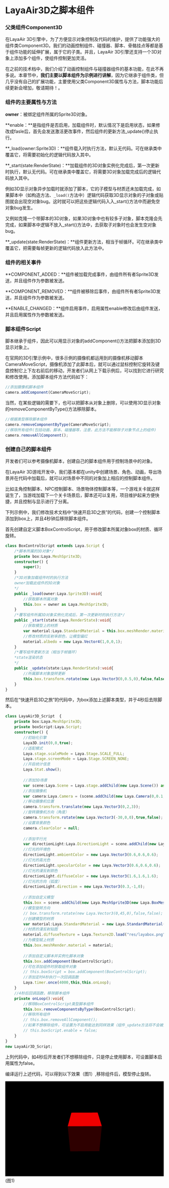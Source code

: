 # LayaAir3D之脚本组件

### 父类组件Component3D

在LayaAir 3D引擎中，为了方便显示对象控制及代码的维护，提供了功能强大的组件类Component3D。我们的动画控制组件、碰撞器、脚本、骨骼挂点等都是基于组件功能的延伸扩展，属于它的子类。并且，LayaAir 3D引擎还支持一个3D对象上添加多个组件，使组件控制更加灵活。

在之前的技术档中，我们介绍了动画控制组件与碰撞器组件的基本功能，在此不再多说。本章节中，**我们主要以脚本组件为示例进行讲解**，因为它继承于组件类，但几乎没有自己的扩展功能，主要使用父类Component3D属性与方法，脚本功能后续更新会增加，敬请期待！。



### 组件的主要属性与方法

**owner**：被绑定组件所属的Sprite3D对象。

**enable：**是指组件是否启用，加载组件时，默认情况下是启用状态，如果修改成fasle后，首先会发送激活更改事件，然后组件的更新方法_update()停止执行。

**_load(owner:Sprite3D)：**组件载入时执行方法，默认无代码。可在继承类中覆盖它，将需要初始化的逻辑代码放入其中。

**_start(state:RenderState)：**加载组件的3D对象实例化完成后，第一次更新时执行，默认无代码。可在继承类中覆盖它，将需要3D对象加载完成后的逻辑代码放入其中。

例如3D显示对象异步加载时就添加了脚本，它的子模型与材质还未加载完成，如果脚本中（如构造方法、`_load()`方法中）逻辑代码获取3D显示对象的子对象或贴图就会出现空对象bug。这时就可以把这些逻辑代码入入_start()方法中而避免空对象bug发生。

又例如克隆一个带脚本的3D对象，如果3D对象中也有较多子对象，脚本克隆会先完成，如果脚本中逻辑不放入_start()方法中，去获取子对象时也会发生空对象bug。

**_update(state:RenderState)：**组件更新方法，相当于帧循环。可在继承类中覆盖它，把需要每帧更新的逻辑代码放入此方法中。



### 组件的相关事件

**COMPONENT_ADDED：**组件被加载完成事件，由组件所有者Sprite3D发送，并且组件作为参数被发送。

**COMPONENT_REMOVED：**组件被移除后事件，由组件所有者Sprite3D发送，并且组件作为参数被发送。

**ENABLE_CHANGED：**组件启用事件，启用属性enable修改后由组件发送，并且启用属性作为参数被发送。



### 脚本组件Script

脚本继承于组件，因此可以用显示对象的addComponent()方法把脚本添加到3D显示对象上。

在官网的3D引擎示例中，很多示例的摄像机都运用到的摄像机移动脚本CameraMoveScript，摄像机添加了此脚本后，就可以通过鼠标控制它旋转及键盘控制它上下左右前后的移动，开发者们从网上下载示例后，可以找到它进行研究和修改使用。添加脚本组件方法代码如下：

```typescript
//添加摄像机脚本组件
camera.addComponent(CameraMoveScript);
```

当然，在某些逻辑的需要下，也可以把脚本从对象上删除，可以使用3D显示对象的removeComponentByType()方法移除脚本。

```typescript
//根据类型移除脚本组件
camera.removeComponentByType(CameraMoveScript);
//移除所有组件(包括动画、脚本、碰撞器等，注意，此方法不能移除子对象节点上的组件)
camera.removeAllComponent();
```



### 创建自己的脚本组件

开发者们可以参考摄像机脚本，创建自己的脚本组件用于控制场景中的对象。

在LayaAir 3D游戏开发中，我们基本都在unity中创建场景、角色、动画，导出场景并在代码中加载后，就可以对场景中不同的对象加上相应的控制脚本组件。

比如主角控制脚本、NPC控制脚本、场景物体控制脚本等，一个游戏关卡就这样诞生了，当游戏加载下一个关卡场景后，脚本还可以复用，项目维护起来方便快捷，并且控制与显示进行了分离。

下列示例中，我们修改技术文档中“快速开启3D之旅”的代码，创建一个控制脚本添加到box上，并且4秒钟后移除脚本组件。

首先创建自定义脚本BoxControlScript，用于修改脚本所属对象box的材质、循环旋转。

```typescript
class BoxControlScript extends Laya.Script {
    /*脚本所属的3D对象*/
    private box:Laya.MeshSprite3D;
    constructor() {
        super();
    }
    /*3D对象加载组件时的执行方法
    owner加载此组件的3D对象
    */
    public _load(owner:Laya.Sprite3D):void{
        //获取脚本所属对象
        this.box = owner as Laya.MeshSprite3D;
    }
    /*覆写组件所属3D对象实例化完成后，第一次更新时的执行方法*/
    public _start(state:Laya.RenderState):void{
        //获取模型上的材质
        var material:Laya.StandardMaterial = this.box.meshRender.material as Laya.StandardMaterial;
        //修改材质的反射率颜色，让模型偏红
        material.albedo = new Laya.Vector4(1,0,0,1);
    }
    /*覆写组件更新方法（相当于帧循环）
    *state渲染状态
    */
    public _update(state:Laya.RenderState):void{
        //所属脚本对象旋转更新
        this.box.transform.rotate(new Laya.Vector3(0,0.5,0),false,false);
    }
}
```

然后在“快速开启3D之旅”的代码中，为box添加上述脚本类型，并于4秒后去除脚本。

```typescript
class LayaAir3D_Script  {
    private box:Laya.MeshSprite3D;
    private boxScript:Laya.Script;
    constructor() {
        //初始化引擎
        Laya3D.init(0,0,true);
        //适配模式
        Laya.stage.scaleMode = Laya.Stage.SCALE_FULL;
        Laya.stage.screenMode = Laya.Stage.SCREEN_NONE;
        //开启统计信息
        Laya.Stat.show();

        //添加3D场景
        var scene:Laya.Scene = Laya.stage.addChild(new Laya.Scene()) as Laya.Scene;
        //添加摄像机
        var camera:Laya.Camera = (scene.addChild(new Laya.Camera(0,0.1,100))) as Laya.Camera;
        //移动摄像机位置
        camera.transform.translate(new Laya.Vector3(0,2,3));
        //旋转摄像机方向（角度）
        camera.transform.rotate(new Laya.Vector3(-30,0,0),true,false);
        //设置背景颜色
        camera.clearColor = null;

        //添加平行光
        var directionLight:Laya.DirectionLight = scene.addChild(new Laya.DirectionLight()) as Laya.DirectionLight;
        //灯光的环境色
        directionLight.ambientColor = new Laya.Vector3(0.6,0.6,0.6);
        //灯光的高光色
        directionLight.specularColor = new Laya.Vector3(0.6,0.6,0.6);
        //灯光的漫反射颜色
        directionLight.diffuseColor = new Laya.Vector3(1.6,1.6,1.6);
        //灯光的方向（弧度）
        directionLight.direction = new Laya.Vector3(0.3,-1,0);

        //添加自定义模型
        this.box = scene.addChild(new Laya.MeshSprite3D(new Laya.BoxMesh(1,1,1))) as Laya.MeshSprite3D;
        //模型旋转方向
        // box.transform.rotate(new Laya.Vector3(0,45,0),false,false);
        //创建模型的材质
        var material:Laya.StandardMaterial = new Laya.StandardMaterial();
        //材质的漫反射贴图
        material.diffuseTexture = Laya.Texture2D.load("res/layabox.png");
        //为模型赋上材质
        this.box.meshRender.material = material;

        //添加自定义脚本并实例化脚本对象
        this.box.addComponent(BoxControlScript);
        //可在添加组件时获取组件对象
        // this.boxScript = box.addComponent(BoxControlScript);
        //添加定时4秒执行一次回调函数
        Laya.timer.once(4000,this,this.onLoop);
    }
    //4秒后回调函数，移除脚本组件
    private onLoop():void{
        //移除BoxControlScript类型脚本组件
        this.box.removeComponentsByType(BoxControlScript);
        //移除所有组件
        // this.box.removeAllComponent();
        //如果不想移除组件，可设置为不启用能达到同样效果（组件_update方法将不会被更新）
        // this.boxScript.enable = false;
    }
}
new LayaAir3D_Script;
```

上列代码中，如4秒后开发者们不想移除组件，只是停止使用脚本，可设置脚本启用属性为false。

编译运行上述代码，可以得到以下效果（图1）,移除组件后，模型停止旋转。

![1](img/1.gif)(图1)</br>

